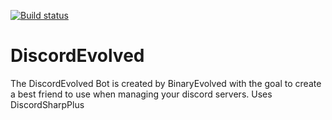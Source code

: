 [![Build status](https://ci.appveyor.com/api/projects/status/vsodkmukmrriiodr/branch/master?svg=true)](https://ci.appveyor.com/project/BinaryEvolved/discordevolved/branch/master)


# DiscordEvolved
The DiscordEvolved Bot is created by BinaryEvolved with the goal to create a best friend to use when managing your discord servers. Uses DiscordSharpPlus
